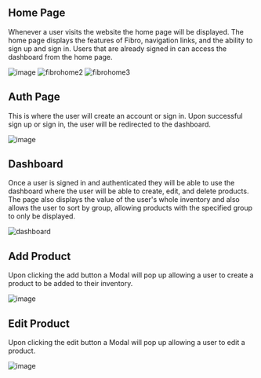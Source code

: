## Home Page

Whenever a user visits the website the home page will be displayed. The home page displays the features of Fibro, navigation links, and the ability to sign up and sign in. Users that are already signed in can access the dashboard from the home page.

![image](https://user-images.githubusercontent.com/70303734/175929750-f30f666b-aa34-452d-a483-d0285b98d765.png)
![fibrohome2](https://user-images.githubusercontent.com/70303734/130323381-c8c66a84-242c-4619-ad35-9f27cbbce80b.png)
![fibrohome3](https://user-images.githubusercontent.com/70303734/130323384-18eb6dab-522f-40ea-92de-5842137a22bf.png)

## Auth Page

This is where the user will create an account or sign in. Upon successful sign up or sign in, the user will be redirected to the dashboard.

![image](https://user-images.githubusercontent.com/70303734/175930177-273848cd-9539-41a7-9904-d790ea3404a9.png)
## Dashboard

Once a user is signed in and authenticated they will be able to use the dashboard where the user will be able to create, edit, and delete products. The page also displays the value of the user's whole inventory and also allows the user to sort by group, allowing products with the specified group to only be displayed.

![dashboard](https://user-images.githubusercontent.com/70303734/130323563-226e714e-dedb-40cb-93c8-bfcd3476d9a4.png)

## Add Product

 Upon clicking the add button a Modal will pop up allowing a user to create a product to be added to their inventory.
 
![image](https://user-images.githubusercontent.com/70303734/175929944-50b7f9a3-552d-4cf6-956a-1548ec351be8.png)
## Edit Product

Upon clicking the edit button a Modal will pop up allowing a user to edit a product.

![image](https://user-images.githubusercontent.com/70303734/175930099-4a47baba-27e1-475b-9ec3-34590549f583.png)
